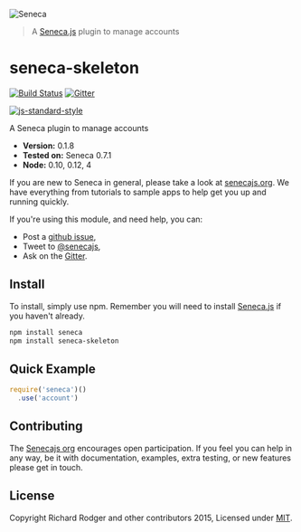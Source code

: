 ![Seneca](http://senecajs.org/files/assets/seneca-logo.png)
> A [Seneca.js][] plugin to manage accounts

# seneca-skeleton
[![Build Status][travis-badge]][travis-url]
[![Gitter][gitter-badge]][gitter-url]

[![js-standard-style][standard-badge]][standard-style]

A Seneca plugin to manage accounts

- __Version:__ 0.1.8
- __Tested on:__ Seneca 0.7.1
- __Node:__ 0.10, 0.12, 4

If you are new to Seneca in general, please take a look at [senecajs.org][]. We have everything from tutorials to sample apps to help get you up and running quickly.

If you're using this module, and need help, you can:

- Post a [github issue][],
- Tweet to [@senecajs][],
- Ask on the [Gitter][gitter-url].


## Install
To install, simply use npm. Remember you will need to install [Seneca.js][] if you haven't already.

```sh
npm install seneca
npm install seneca-skeleton
```

## Quick Example

```js
require('seneca')()
  .use('account')
```

## Contributing
The [Senecajs org][] encourages open participation. If you feel you can help in any way, be it with
documentation, examples, extra testing, or new features please get in touch.

## License
Copyright Richard Rodger and other contributors 2015, Licensed under [MIT][].

[travis-badge]: https://travis-ci.org/rjrodger/seneca-account.png?branch=master
[travis-url]: https://travis-ci.org/rjrodger/seneca-account
[gitter-badge]: https://badges.gitter.im/Join%20Chat.svg
[gitter-url]: https://gitter.im/senecajs/seneca
[standard-badge]: https://raw.githubusercontent.com/feross/standard/master/badge.png
[standard-style]: https://github.com/feross/standard

[MIT]: ./LICENSE
[Senecajs org]: https://github.com/senecajs/
[senecajs.org]: http://senecajs.org/
[Seneca.js]: https://www.npmjs.com/package/seneca
[github issue]: https://github.com/rjrodger/seneca-account/issues
[@senecajs]: http://twitter.com/senecajs
